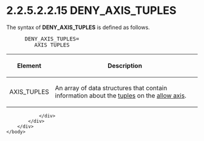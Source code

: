 <html dir="LTR" xmlns:mshelp="http://msdn.microsoft.com/mshelp" xmlns:ddue="http://ddue.schemas.microsoft.com/authoring/2003/5" xmlns:xlink="http://www.w3.org/1999/xlink" xmlns:tool="http://www.microsoft.com/tooltip">
    <head>
        <meta http-equiv="Content-Type" content="text/html; CHARSET=utf-8"></meta>
        <meta name="save" content="history"></meta>
        <title>2.2.5.2.2.15 DENY_AXIS_TUPLES</title>
        <xml>
            <mshelp:toctitle title="2.2.5.2.2.15 DENY_AXIS_TUPLES"></mshelp:toctitle>
            <mshelp:rltitle title="[MS-SSAS8]: DENY_AXIS_TUPLES"></mshelp:rltitle>
            <mshelp:keyword index="A" term="42142c69-8c9f-4aa5-8d56-5c1b81028d0f"></mshelp:keyword>
            <mshelp:attr name="DCSext.ContentType" value="open specification"></mshelp:attr>
            <mshelp:attr name="AssetID" value="42142c69-8c9f-4aa5-8d56-5c1b81028d0f"></mshelp:attr>
            <mshelp:attr name="TopicType" value="kbRef"></mshelp:attr>
            <mshelp:attr name="DCSext.Title" value="[MS-SSAS8]: DENY_AXIS_TUPLES" />
        </xml>
    </head>
    <body>
        <div id="header">
            <h1 class="heading">2.2.5.2.2.15 DENY_AXIS_TUPLES</h1>
        </div>
        <div id="mainSection">
            <div id="mainBody">
                <div id="allHistory" class="saveHistory"></div>
                <div id="sectionSection0" class="section" name="collapseableSection">
                    

<p>The syntax of <b>DENY_AXIS_TUPLES</b> is defined as
follows.           </p>

<dl>
<dd>
<div><pre> DENY_AXIS_TUPLES=
    AXIS_TUPLES
</pre></div>
</dd></dl>

<table>
 <thead>
  <tr>
   <th>
   <p>Element</p>
   </th>
   <th>
   <p>Description</p>
   </th>
  </tr>
 </thead>
 <tr>
  <td>
  <p>AXIS_TUPLES</p>
  </td>
  <td>
  <p>An array of data structures that contain information
  about the <a href="c527450b-f5bd-424b-8c98-ba6365288f35.md#gt_e64f7e8a-c55b-47dc-9c6e-2afe5f13d448">tuples</a> on
  the <a href="c527450b-f5bd-424b-8c98-ba6365288f35.md#gt_f58b0e20-84e0-40cb-b02a-6ede62236180">allow axis</a>.</p>
  </td>
 </tr>
</table>

<p> </p>


                </div>
            </div>
        </div>
    </body>
</html>